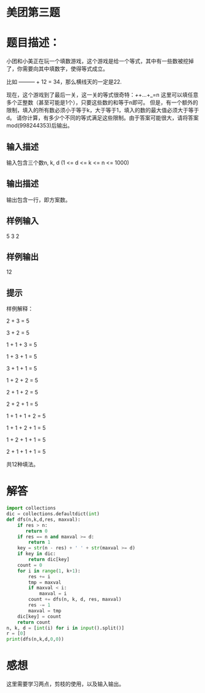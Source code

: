# 美团第三题

# 题目描述：

小团和小美正在玩一个填数游戏，这个游戏是给一个等式，其中有一些数被挖掉了，你需要向其中填数字，使得等式成立。

比如 ——— + 12 = 34，那么横线天的一定是22.

现在，这个游戏到了最后一关，这一关的等式很奇特：_+_+...+_=n
这里可以填任意多个正整数（甚至可能是1个），只要这些数的和等于n即可。
但是，有一个额外的限制，填入的所有数必须小于等于k，大于等于1，填入的数的最大值必须大于等于d。
请你计算，有多少个不同的等式满足这些限制。由于答案可能很大，请将答案mod(998244353)后输出。

## 输入描述

输入包含三个数n, k, d (1 <= d <= k <= n <= 1000)

## 输出描述

输出包含一行，即方案数。

## 样例输入

5 3 2

## 样例输出

12

## 提示

样例解释：

2 + 3 = 5

3 + 2 = 5

1 + 1 + 3 = 5

1 + 3 + 1 = 5

3 + 1 + 1 = 5

1 + 2 + 2 = 5

2 + 1 + 2 = 5

2 + 2 + 1 = 5

1 + 1 + 1 + 2 = 5

1 + 1 + 2 + 1 = 5

1 + 2 + 1 + 1 = 5

2 + 1 + 1 + 1 = 5

共12种填法。

# 解答
```python
import collections
dic = collections.defaultdict(int)
def dfs(n,k,d,res, maxval):
    if res > n:
       return 0
    if res == n and maxval >= d:
        return 1
    key = str(n - res) + ' ' + str(maxval >= d)
    if key in dic:
        return dic[key]
    count = 0
    for i in range(1, k+1):
        res += i
        tmp = maxval
        if maxval < i:
            maxval = i
        count += dfs(n, k, d, res, maxval)
        res -= 1
        maxval = tmp
    dic[key] = count
    return count
n, k, d = [int(i) for i in input().split()]
r = [0]
print(dfs(n,k,d,0,0))
```

# 感想

这里需要学习两点，剪枝的使用，以及输入输出。

